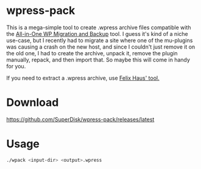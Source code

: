 # wpress-pack

This is a mega-simple tool to create .wpress archive files compatible with the [All-in-One WP Migration and Backup](https://wordpress.org/plugins/all-in-one-wp-migration/) tool. I guess it's kind of a niche use-case, but I recently had to migrate a site where one of the mu-plugins was causing a crash on the new host, and since I couldn't just remove it on the old one, I had to create the archive, unpack it, remove the plugin manually, repack, and then import that. So maybe this will come in handy for you.

If you need to extract a .wpress archive, use [Felix Haus' tool.](https://github.com/ofhouse/wpress-extract)

# Download

https://github.com/SuperDisk/wpress-pack/releases/latest

# Usage

```sh
./wpack <input-dir> <output>.wpress
```
